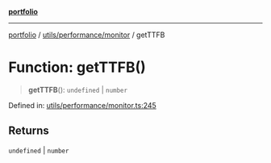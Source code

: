 [**portfolio**](../../../../README.md)

***

[portfolio](../../../../modules.md) / [utils/performance/monitor](../README.md) / getTTFB

# Function: getTTFB()

> **getTTFB**(): `undefined` \| `number`

Defined in: [utils/performance/monitor.ts:245](https://github.com/tnorlund/Portfolio/blob/4c6fb0318c276ffcd2341b3997f4a54b5e3da91e/portfolio/utils/performance/monitor.ts#L245)

## Returns

`undefined` \| `number`
